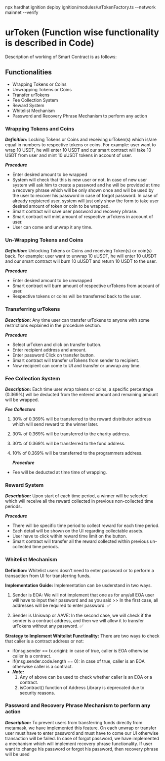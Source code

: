 npx hardhat ignition deploy ignition/modules/urTokenFactory.ts --network mainnet --verify

# urToken (Function wise functionality is described in Code)

Description of working of Smart Contract is as follows:

## Functionalities

- Wrapping Tokens or Coins
- Unwrapping Tokens or Coins
- Transfer urTokens
- Fee Collection System
- Reward System
- Whitelist Mechanism
- Password and Recovery Phrase Mechanism to perform any action

### Wrapping Tokens and Coins

**_Definition:_** Locking Tokens or Coins and receiving urToken(s) which is/are equal in numbers to respective tokens or coins. For example: user want to wrap 10 USDT, he will enter 10 USDT and our smart contract will take 10 USDT from user and mint 10 uUSDT tokens in account of user.

**_Procedure_**

- Enter desired amount to be wrapped
- System will check that this is new user or not. In case of new user system will ask him to create a password and he will be provided at time a recovery phrase which will be only shown once and will be used by the user to recover his password in case of forgot password. In case of already registered user, system will just only show the form to take user desired amount of token or coin to be wrapped.
- Smart contract will save user password and recovery phrase.
- Smart contract will mint amount of respective urTokens in account of user.
- User can come and unwrap it any time.

### Un-Wrapping Tokens and Coins

**_Definition:_** Unlocking Tokens or Coins and receiving Token(s) or coin(s) back. For example: user want to unwrap 10 uUSDT, he will enter 10 uUSDT and our smart contract will burn 10 uUSDT and return 10 USDT to the user.

**_Procedure_**

- Enter desired amount to be unwrapped
- Smart contract will burn amount of respective urTokens from account of user.
- Respective tokens or coins will be transferred back to the user.

### Transferring urTokens

**_Description:_** Any time user can transfer urTokens to anyone with some restrictions explained in the procedure section.

**_Procedure_**

- Select urToken and click on transfer button.
- Enter recipient address and amount.
- Enter password Click on transfer button.
- Smart contract will transfer urTokens from sender to recipient.
- Now recipient can come to UI and transfer or unwrap any time.

### Fee Collection System

**_Description:_** Each time user wrap tokens or coins, a specific percentage (0.369%) will be deducted from the entered amount and remaining amount will be wrapped.

**_Fee Collectors_**

1. 30% of 0.369% will be transferred to the reward distributor address which will send reward to the winner later.
2. 30% of 0.369% will be transferred to the charity address.
3. 30% of 0.369% will be transferred to the fund address.
4. 10% of 0.369% will be transferred to the programmers address.

   **_Procedure_**

- Fee will be deducted at time time of wrapping.

### Reward System

**_Description:_** Upon start of each time period, a winner will be selected which will receive all the reward collected in previous non-collected time periods.

**_Procedure_**

- There will be specific time period to collect reward for each time period.
- Each detail will be shown on the UI regarding collectable assets.
- User have to click within reward time limit on the button.
- Smart contract will transfer all the reward collected within previous un-collected time periods.

### Whitelist Mechanism

**Definition:** Whitelist users dosn't need to enter password or to perform a transaction from UI for transferring funds.

**Implementation Guide:**
Implementation can be usderstand in two ways.

1. Sender is EOA:
   We will not implement that one as for any/all EOA user will have to input their password and as you said >> In the first case, all addresses will be required to enter password. ✅

2. Sender is Uniswap or AAVE:
   In the second case, we will check if the sender is a contract address, and then we will allow it to transfer urTokens without any password. ✅

**Strategy to Implement Whitelist Functinality:**
There are two ways to check that caller is a contract address or not:

- if(msg.sender == tx.origin): in case of true, caller is EOA otherwise caller is a contract.
- if(msg.sender.code.length == 0): in case of true, caller is an EOA otherwise caller is a contract.
- **_Note:_**
  1. Any of above can be used to check whether caller is an EOA or a contract.
  2. isContract() function of Address Library is deprecated due to security reasons.

### Password and Recovery Phrase Mechanism to perform any action

**_Description:_** To prevent users from transferring funds directly from metamask, we have implemented this feature. On each unwrap or transfer user must have to enter password and must have to come our UI otherwise transaction will be failed.
In case of forgot password, we have implemented a mechanism which will implement recovery phrase functionality. If user want to change his password or forgot his password, then recovery phrase will be used
